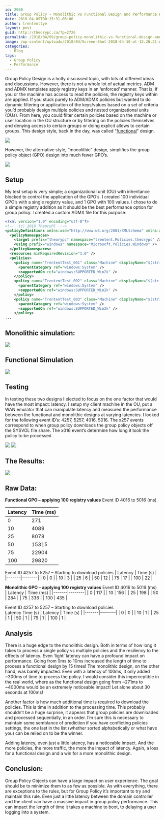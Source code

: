 ```yaml
---
id: 2900
title: Group Policy - Monolithic vs Functional Design and Performance Evaluation
date: 2018-04-09T00:15:31-06:00
author: trententtye
layout: post
guid: http://theorypc.ca/?p=2726
permalink: /2018/04/09/group-policy-monolithic-vs-functional-design-and-performance-evaluation/
image: /wp-content/uploads/2018/04/Screen-Shot-2018-04-10-at-12.26.21-AM.png
categories:
  - Blog
tags:
  - Group Policy
  - Performance
---
```


Group Policy Design is a hotly discussed topic, with lots of different ideas and discussions.  However, there is not a whole lot of actual metrics.  ADM and ADMX templates apply registry keys in an ‘enforced’ manner.  That is, if you or the machine has access to read the policies, the registry keys within are applied.  If you stuck purely to ADM/ADMX policies but wanted to do dynamic filtering or application of the keys/values based on a set of criteria you’d probably design multiple policies and nested organizational units (OUs).  From here, you could filter certain policies based on the machine or user location in the OU structure or by filtering on the policies themselves and denying access to certain groups or doing explicit allows to certain groups.  This design style, back in the day, was called "[functional](https://web.archive.org/web/20200930214355/http://www.itprotoday.com/management-mobility/group-policy-design-best-practices)" design.

<img class="aligncenter size-full" src="/wp-content/uploads/2018/04/Screen-Shot-2018-04-01-at-10.48.20-PM-418x550.png" />

However, the alternative style, “monolithic” design, simplifies the group policy object (GPO) design into much fewer GPO’s.

<img class="aligncenter size-full" src="/wp-content/uploads/2018/04/Monolthic.png" />

## Setup

My test setup is very simple; a organizational unit (OU) with inheritance blocked to control the application of the GPO’s.  I created 100 individual GPO’s with a single registry value, and 1 GPO with 100 values.  I chose to do a simple registry addition as it should be the best performance option for group policy.  I created a custom ADMX file for this purpose:

```xml
<?xml version="1.0" encoding="utf-8"?>
<!--  (c) 2018 TheoryPC  -->
<policyDefinitions xmlns:xsd="http://www.w3.org/2001/XMLSchema" xmlns:xsi="http://www.w3.org/2001/XMLSchema-instance" revision="1.0" schemaVersion="1.0" xmlns="http://schemas.microsoft.com/GroupPolicy/2006/07/PolicyDefinitions">
  <policyNamespaces>
    <target prefix="theorypc" namespace="trentent.Policies.theorypc" />
    <using prefix="windows" namespace="Microsoft.Policies.Windows" />
  </policyNamespaces>
  <resources minRequiredRevision="1.0" />
  <policies>
    <policy name="TrententTest_001" class="Machine" displayName="$(string.Value001)" explainText="$(string.explain_Help)" key="Software\Policies\TrententTest" valueName="001">
      <parentCategory ref="windows:System" />
      <supportedOn ref="windows:SUPPORTED_Win2k" />
    </policy>
    <policy name="TrententTest_002" class="Machine" displayName="$(string.Value002)" explainText="$(string.explain_Help)" key="Software\Policies\TrententTest" valueName="002">
      <parentCategory ref="windows:System" />
      <supportedOn ref="windows:SUPPORTED_Win2k" />
    </policy>
    <policy name="TrententTest_003" class="Machine" displayName="$(string.Value003)" explainText="$(string.explain_Help)" key="Software\Policies\TrententTest" valueName="003">
      <parentCategory ref="windows:System" />
      <supportedOn ref="windows:SUPPORTED_Win2k" />
    </policy>
...
```

## Monolithic simulation:
<img class="aligncenter size-full" src="/wp-content/uploads/2018/04/Screen-Shot-2018-04-09-at-9.14.16-PM.png" />

## Functional Simulation
<img class="aligncenter size-full" src="/wp-content/uploads/2018/04/Screen-Shot-2018-04-09-at-9.18.23-PM.png" />

## Testing
In testing these two designs I elected to focus on the one factor that would have the most impact: latency.  I setup my client machine in the OU, put a WAN emulator that can manipulate latency and measured the performance between the functional and monolithic designs at varying latencies.  I looked for the following event ID’s: 4257, 5257, 4016, 5016.  The x257 events correspond to when group policy downloads the group policy objects off the SYSVOL file share.  The x016 event’s determine how long it took the policy to be processed.

<img class="aligncenter size-full" src="/wp-content/uploads/2018/04/Screen-Shot-2018-04-07-at-9.12.04-PM.png" />

<img class="aligncenter size-full" src="/wp-content/uploads/2018/04/Screen-Shot-2018-04-07-at-8.48.27-PM.png" />

## The Results:
<img class="aligncenter size-full" src="/wp-content/uploads/2018/04/Screen-Shot-2018-04-09-at-9.43.54-PM.png" />

## Raw Data:

**Functional GPO – applying 100 registry values**
Event ID 4016 to 5016 (ms)

| Latency | Time (ms) | 
|-------|--------|
| 0 | 271 |
| 10 | 4089 |
| 25 | 8078 |
| 50 | 15315 |
| 75 | 22904 |
| 100 | 29820 |

Event ID 4257 to 5257 – Starting to download policies
| Latency | Time (s) | 
|-------|--------|
| 0 | 0 |
| 10 | 3 |
| 25 | 6 |
| 50 | 12 |
| 75 | 17 |
| 100 | 22 |


**Monolithic GPO – applying 100 registry values**
Event ID 4016 to 5016 (ms)	
| Latency | Time (ms) | 
|-------|--------|
| 0 | 117 |
| 10 | 156 |
| 25 | 198 |
| 50 | 284 |
| 75 | 336 |
| 100 | 435 |


Event ID 4257 to 5257 – Starting to download policies	
Latency	Time (s)
| Latency | Time (s) | 
|-------|--------|
| 0 | 0 |
| 10 | 1 |
| 25 | 1 |
| 50 | 1 |
| 75 | 1 |
| 100 | 1 |

## Analysis
There is a huge edge to the monolithic design.  Both in terms of how long it takes to process a single policy vs multiple policies and the resiliency to the effects of latency.  Even ‘light’ latency can have a profound impact on performance.  Going from 0ms to 10ms increased the length of time to process a functional design by 15 times!  The monolithic design, on the other hand, was barely impacted.  Even with a latency of 100ms, it only added ~300ms of time to process the policy.  I would consider this imperceptible in the real world, where as the functional design going from ~271ms to ~4000ms would be an extremely noticeable impact!  Let alone about 30 seconds at 100ms!

Another factor is how much additional time is required to download the policies.  This is time in addition to the processing time.  This probably shouldn’t be a huge surprise, it appears that group policies are downloaded and processed sequentially, in an order.  I’m sure this is necessary to maintain some semblance of prediction if you have conflicting policies settings, the one last in the list (whether sorted alphabetically or what have you) can be relied on to be the winner.

Adding latency, even just a little latency, has a noticeable impact.  And the more policies, the more traffic, the more the impact of latency.  Again, a loss for a functional design and a win for a more monolithic design.

## Conclusion:
Group Policy Objects can have a large impact on user experience.  The goal should be to minimize them to as few as possible.  As with everything, there are exceptions to the rules, but for Group Policy it’s important to try and maintain this rule.  Even just a little latency between the domain controller and the client can have a massive impact in group policy performance.  This can impact the length of time it takes a machine to boot, to delaying a user logging into a system.

